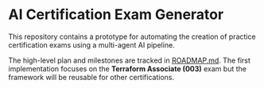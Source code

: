 # AI Certification Exam Generator

This repository contains a prototype for automating the creation of practice certification exams using a multi-agent AI pipeline.

The high-level plan and milestones are tracked in [ROADMAP.md](ROADMAP.md). The first implementation focuses on the **Terraform Associate (003)** exam but the framework will be reusable for other certifications.
